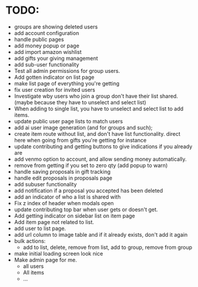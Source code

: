# TODO:

 - groups are showing deleted users
 - add account configuration
 - handle public pages
 - add money popup or page
 - add import amazon wishlist
 - add gifts your giving management
 - add sub-user functionality
 - Test all admin permissions for group users.
 - Add gotten indicator on list page
 - make list page of everything you're getting
 - fix user creation for invited users
 - Investigate wby users who join a group don't have their list shared. (maybe because they have to unselect and select list)
 - When adding to single list, you have to unselect and select list to add items.
 - update public user page lists to match users
 - add ai user image generation (and for groups and such);
 - create item route without list, and don't have list functionality. direct here when going from gifts you're getting for instance
 - update contributing and getting buttons to give indications if you already are
 - add venmo option to account, and allow sending money automatically.
 - remove from getting if you set to zero qty (add popup to warn)
 - handle saving proposals in gift tracking
 - handle edit proposals in proposals page
 - add subuser functionality
 - add notification if a proposal you accepted has been deleted
 - add an indicator of who a list is shared with
 - Fix z index of header when modals open
 - update contributing top bar when user gets or doesn't get.
 - Add getting indicator on sidebar list on item page
 - Add item page not related to list.
 - add user to list page.
 - add url column to image table and if it already exists, don't add it again
 - bulk actions:
   - add to list, delete, remove from list, add to group, remove from group
 - make initial loading screen look nice
 - Make admin page for me.
   - all users
   - All items
   - ...

